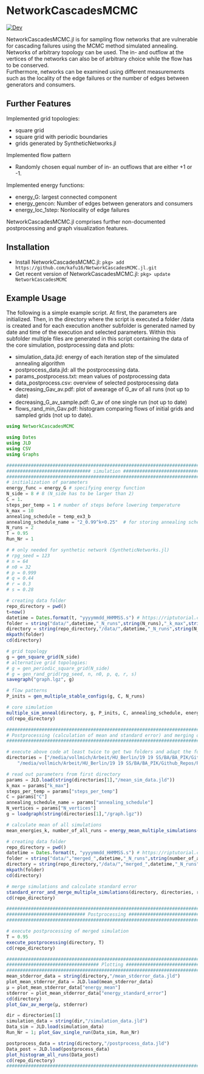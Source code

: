 # NetworkCascadesMCMC

[![Dev](https://img.shields.io/badge/docs-dev-blue.svg)](https://kafu16.github.io/NetworkCascadesMCMC.jl/)

NetworkCascadesMCMC.jl is for sampling flow networks that are vulnerable for cascading failures using the MCMC method simulated annealing. Networks of arbitrary topology can be used. The in- and outflow at the vertices of the networks can also be of arbitrary choice while the flow has to be conserved.<br/>
Furthermore, networks can be examined using different measurements such as the locality of the edge failures or the number of edges between generators and consumers.

## Further Features
Implemented grid topologies:
 - square grid
 - square grid with periodic boundaries
 - grids generated by SyntheticNetworks.jl

Implemented flow pattern
 - Randomly chosen equal number of in- an outflows that are either +1 or -1.

Implemented energy functions:
 - energy_G: largest connected component
 - energy_gencon: Number of edges between generators and consumers
 - energy_loc_1step: Nonlocality of edge failures

NetworkCascadesMCMC.jl comprises further non-documented postprocessing and graph visualization features.

## Installation
 - Install NetworkCascadesMCMC.jl: `pkg> add https://github.com/kafu16/NetworkCascadesMCMC.jl.git`
 - Get recent version of NetworkCascadesMCMC.jl: `pkg> update NetworkCascadesMCMC`

## Example Usage
The following is a simple example script.
At first, the parameters are initialized. Then, in the directory where the script is executed a folder /data is created and for each execution another subfolder is generated named by date and time of the execution and selected parameters. Within this subfolder multiple files are generated in this script containing the data of the core simulation, postprocessing data and plots:
 - simulation_data.jld: energy of each iteration step of the simulated annealing algorithm
 - postprocess_data.jld: all the postprocessing data.
 - params_postprocess.txt: mean values of postprocessing data
 - data_postprocess.csv: overview of selected postprocessing data
 - decreasing_Gav_av.pdf: plot of avearage of G_av of all runs (not up to date)
 - decreasing_G_av_sample.pdf: G_av of one single run (not up to date)
 - flows_rand_min_Gav.pdf: histogram comparing flows of initial grids and sampled grids (not up to date).

```julia
using NetworkCascadesMCMC

using Dates
using JLD
using CSV
using Graphs

################################################################################
############################### simulation #####################################
################################################################################
# initialization of parameters
energy_func = energy_G # specifying energy function
N_side = 8 # 8 (N_side has to be larger than 2)
C = 1.
steps_per_temp = 1 # number of steps before lowering temperature
k_max = 10
annealing_schedule = temp_ex3_b
annealing_schedule_name = "2_0.99^k+0.25"  # for storing annealing schedule in .jld
N_runs = 2
T = 0.95
Run_Nr = 1

# # only needed for synthetic network (SyntheticNetworks.jl)
# rpg_seed = 123
# n = 64
# n0 = 32
# p = 0.999
# q = 0.44
# r = 0.3
# s = 0.28

# creating data folder
repo_directory = pwd()
t=now()
datetime = Dates.format(t, "yyyymmdd_HHMMSS.s") # https://riptutorial.com/julia-lang/example/20476/current-time
folder = string("data/",datetime,"_N_runs",string(N_runs),"_k_max",string(k_max),"_ann_sched",string(annealing_schedule_name))
directory = string(repo_directory,"/data/",datetime,"_N_runs",string(N_runs),"_k_max",string(k_max),"_ann_sched",string(annealing_schedule_name))
mkpath(folder)
cd(directory)

# grid topology
g = gen_square_grid(N_side)
# alternative grid topologies:
# g = gen_periodic_square_grid(N_side)
# g = gen_rand_grid(rpg_seed, n, n0, p, q, r, s)
savegraph("graph.lgz", g)

# flow patterns
P_inits = gen_multiple_stable_configs(g, C, N_runs)

# core simulation
multiple_sim_anneal(directory, g, P_inits, C, annealing_schedule, energy_func, annealing_schedule_name, steps_per_temp, k_max, N_runs)
cd(repo_directory)

################################################################################
# Postprocessing (calculation of mean and standard error) and merging of runs ##
################################################################################

# execute above code at least twice to get two folders and adapt the following paths
directories = ["/media/vollmich/Arbeit/HU_Berlin/19 19 SS/BA/BA_PIK/Github_Repos/Private_MA/data/20221021_141447.917_N_runs2_k_max10_ann_sched2_0.99^k+0.25",
    "/media/vollmich/Arbeit/HU_Berlin/19 19 SS/BA/BA_PIK/Github_Repos/Private_MA/data/20221021_141509.05_N_runs2_k_max10_ann_sched2_0.99^k+0.25"]

# read out parameters from first directory
params = JLD.load(string(directories[1],"/mean_sim_data.jld"))
k_max = params["k_max"]
steps_per_temp = params["steps_per_temp"]
C = params["C"]
annealing_schedule_name = params["annealing_schedule"]
N_vertices = params["N_vertices"]
g = loadgraph(string(directories[1],"/graph.lgz"))

# calculate mean of all simulations
mean_energies_k, number_of_all_runs = energy_mean_multiple_simulations(directories, k_max)

# creating data folder
repo_directory = pwd()
datetime = Dates.format(t, "yyyymmdd_HHMMSS.s") # https://riptutorial.com/julia-lang/example/20476/current-time
folder = string("data/","merged_",datetime,"_N_runs",string(number_of_all_runs),"_k_max",string(k_max),"_ann_sched",string(annealing_schedule_name))
directory = string(repo_directory,"/data/","merged_",datetime,"_N_runs",string(number_of_all_runs),"_k_max",string(k_max),"_ann_sched",string(annealing_schedule_name))
mkpath(folder)
cd(directory)

# merge simulations and calculate standard error
standard_error_and_merge_multiple_simulations(directory, directories, repo_directory, number_of_all_runs, g, k_max, mean_energies_k, N_vertices, annealing_schedule_name, steps_per_temp, C)
cd(repo_directory)

################################################################################
############################# Postprocessing ###################################
################################################################################

# execute postprocessing of merged simulation
T = 0.95
execute_postprocessing(directory, T)
cd(repo_directory)

################################################################################
################################## Plotting ####################################
################################################################################
mean_stderror_data = string(directory,"/mean_stderror_data.jld")
plot_mean_stderror_data = JLD.load(mean_stderror_data)
μ = plot_mean_stderror_data["energy_mean"]
stderror = plot_mean_stderror_data["energy_standard_error"]
cd(directory)
plot_Gav_av_merge(μ, stderror)

dir = directories[1]
simulation_data = string(dir,"/simulation_data.jld")
Data_sim = JLD.load(simulation_data)
Run_Nr = 1; plot_Gav_single_run(Data_sim, Run_Nr)

postprocess_data = string(directory,"/postprocess_data.jld")
Data_post = JLD.load(postprocess_data)
plot_histogram_all_runs(Data_post)
cd(repo_directory)
################################################################################

```
